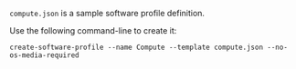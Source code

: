 `compute.json` is a sample software profile definition.

Use the following command-line to create it:

```shell
create-software-profile --name Compute --template compute.json --no-os-media-required
```
